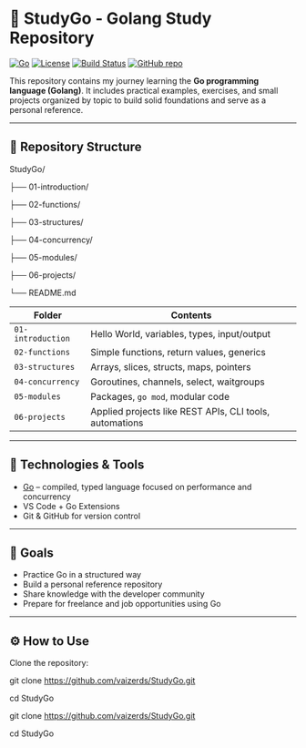 # 🐹 StudyGo - Golang Study Repository

[![Go](https://img.shields.io/badge/Go-1.22-blue?logo=go)](https://golang.org)
[![License](https://img.shields.io/badge/license-MIT-green)](LICENSE)
[![Build Status](https://img.shields.io/badge/build-passing-brightgreen)]()
[![GitHub repo](https://img.shields.io/badge/github-vaizerds%2FStudyGo-blue?logo=github)](https://github.com/vaizerds/StudyGo)

This repository contains my journey learning the **Go programming language (Golang)**. It includes practical examples, exercises, and small projects organized by topic to build solid foundations and serve as a personal reference.

---

## 📁 Repository Structure


StudyGo/

├── 01-introduction/

├── 02-functions/

├── 03-structures/

├── 04-concurrency/

├── 05-modules/

├── 06-projects/

└── README.md



| Folder            | Contents                                                      |
|-------------------|---------------------------------------------------------------|
| `01-introduction`  | Hello World, variables, types, input/output                   |
| `02-functions`     | Simple functions, return values, generics                     |
| `03-structures`    | Arrays, slices, structs, maps, pointers                       |
| `04-concurrency`   | Goroutines, channels, select, waitgroups                      |
| `05-modules`       | Packages, `go mod`, modular code                              |
| `06-projects`      | Applied projects like REST APIs, CLI tools, automations       |

---

## 🚀 Technologies & Tools

- [Go](https://golang.org/doc/) – compiled, typed language focused on performance and concurrency
- VS Code + Go Extensions
- Git & GitHub for version control

---

## 🎯 Goals

- Practice Go in a structured way
- Build a personal reference repository
- Share knowledge with the developer community
- Prepare for freelance and job opportunities using Go

---

## ⚙️ How to Use

Clone the repository:

git clone https://github.com/vaizerds/StudyGo.git

cd StudyGo


git clone https://github.com/vaizerds/StudyGo.git

cd StudyGo



